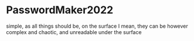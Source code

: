 # PasswordMaker2022
simple, as all things should be, on the surface I mean, they can be however complex and chaotic, and unreadable under the surface
